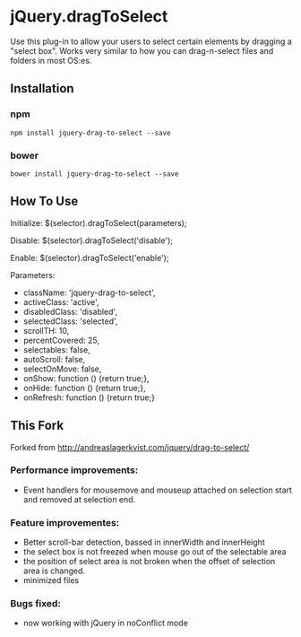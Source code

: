 # jQuery.dragToSelect
Use this plug-in to allow your users to select certain elements by dragging a "select box". Works very similar to how you can drag-n-select files and folders in most OS:es.

Installation
------------

### npm

```
npm install jquery-drag-to-select --save
```

### bower

```
bower install jquery-drag-to-select --save
```

How To Use
----------

Initialize:
$(selector).dragToSelect(parameters);

Disable:
$(selector).dragToSelect('disable');

Enable:
$(selector).dragToSelect('enable');


Parameters:

* className: 'jquery-drag-to-select',
* activeClass: 'active',
* disabledClass: 'disabled',
* selectedClass: 'selected',
* scrollTH: 10,
* percentCovered: 25,
* selectables: false,
* autoScroll: false,
* selectOnMove: false,
* onShow: function () {return true;},
* onHide: function () {return true;},
* onRefresh: function () {return true;}


This Fork
---------
Forked from <http://andreaslagerkvist.com/jquery/drag-to-select/>

### Performance improvements:

* Event handlers for mousemove and mouseup attached on selection start and removed at selection end.


### Feature improvementes:

* Better scroll-bar detection, bassed in innerWidth and innerHeight
* the select box is not freezed when mouse go out of the selectable area
* the position of select area is not broken when the offset of selection area is changed.
* minimized files


### Bugs fixed:

* now working with jQuery in noConflict mode
